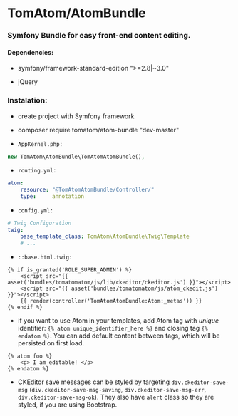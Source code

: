 # __TomAtom/AtomBundle__

### __Symfony__ Bundle for easy __front-end content editing.__


#### Dependencies:

* symfony/framework-standard-edition ">=2.8|~3.0"
 
* jQuery


### Instalation:

* create project with Symfony framework

* composer require tomatom/atom-bundle "dev-master"

* `AppKernel.php:`
```php
new TomAtom\AtomBundle\TomAtomAtomBundle(),
```

* `routing.yml:`
```yml
atom:
    resource: "@TomAtomAtomBundle/Controller/"
    type:     annotation
```

* `config.yml:`
```yml
# Twig Configuration
twig:
    base_template_class: TomAtom\AtomBundle\Twig\Template
    # ...
```

* `::base.html.twig:`
```twig
{% if is_granted('ROLE_SUPER_ADMIN') %}
    <script src="{{ asset('bundles/tomatomatom/js/lib/ckeditor/ckeditor.js') }}"></script>
    <script src="{{ asset('bundles/tomatomatom/js/atom_ckedit.js') }}"></script>
    {{ render(controller('TomAtomAtomBundle:Atom:_metas')) }}
{% endif %}
```

* if you want to use Atom in your templates, add Atom tag with _unique_ identifier: `{% atom unique_identifier_here %}`
    and closing tag `{% endatom %}`. You can add default content between tags, which will be persisted on first load.
```twig
{% atom foo %}
    <p> I am editable! </p>
{% endatom %}
```

* CKEditor save messages can be styled by targeting `div.ckeditor-save-msg` (`div.ckeditor-save-msg-saving`, `div.ckeditor-save-msg-err`, `div.ckeditor-save-msg-ok`). They also have `alert` class so they are styled, if you are using Bootstrap.